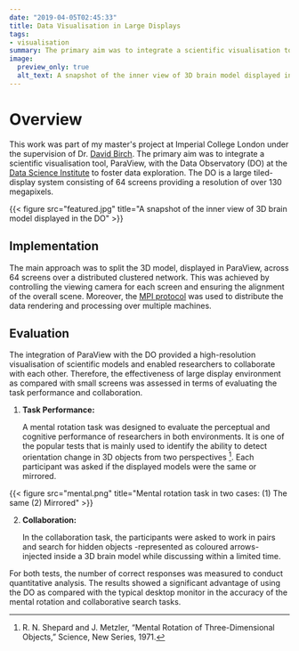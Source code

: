 ```yaml
---
date: "2019-04-05T02:45:33"
title: Data Visualisation in Large Displays
tags:
- visualisation
summary: The primary aim was to integrate a scientific visualisation tool with the Data Observatory to foster data exploration and facilitate collaborative discussion.
image:
  preview_only: true
  alt_text: A snapshot of the inner view of 3D brain model displayed in the Data Observatory
---
```


# Overview
This work was part of my master's project at Imperial College London under the supervision of Dr. [David Birch](https://scholar.google.co.uk/citations?hl=en&user=0w0rO70AAAAJ). The primary aim was to integrate a scientific visualisation tool, ParaView, with the Data Observatory (DO) at the [Data Science Institute](https://www.imperial.ac.uk/data-science/data-observatory/) to foster data exploration. The DO is a large tiled-display system consisting of 64 screens providing a resolution of over 130 megapixels. 

{{< figure src="featured.jpg" title="A snapshot of the inner view of 3D brain model displayed in the DO" >}}

## Implementation
The main approach was to split the 3D model, displayed in ParaView, across 64 screens over a distributed clustered network. This was achieved by controlling the viewing camera for each screen and ensuring the alignment of the overall scene. Moreover, the [MPI protocol](https://en.wikipedia.org/wiki/Message_Passing_Interface) was used to distribute the data rendering and processing over multiple machines.

## Evaluation
The integration of ParaView with the DO provided a high-resolution visualisation of scientific models and enabled researchers to collaborate with each other. Therefore, the effectiveness of large display environment as compared with small screens was assessed in terms of evaluating the task performance and collaboration.

1. **Task Performance:**

    A mental rotation task was designed to evaluate the perceptual and cognitive performance of researchers in both environments. It is one of the popular tests that is mainly used to identify the ability to detect orientation change in 3D objects from two perspectives [^1]. Each participant was asked if the displayed models were the same or mirrored.
[^1]: R. N. Shepard and J. Metzler, “Mental Rotation of Three-Dimensional Objects,” Science, New Series, 1971. 

{{< figure src="mental.png" title="Mental rotation task in two cases: (1) The same (2) Mirrored" >}}

2. **Collaboration:**

    In the collaboration task, the participants were asked to work in pairs and search for hidden objects -represented as coloured arrows- injected inside a 3D brain model while discussing within a limited time. 

For both tests, the number of correct responses was measured to conduct quantitative analysis. The results showed a significant advantage of using the DO as compared with the typical desktop monitor in the accuracy of the mental rotation and collaborative search tasks.